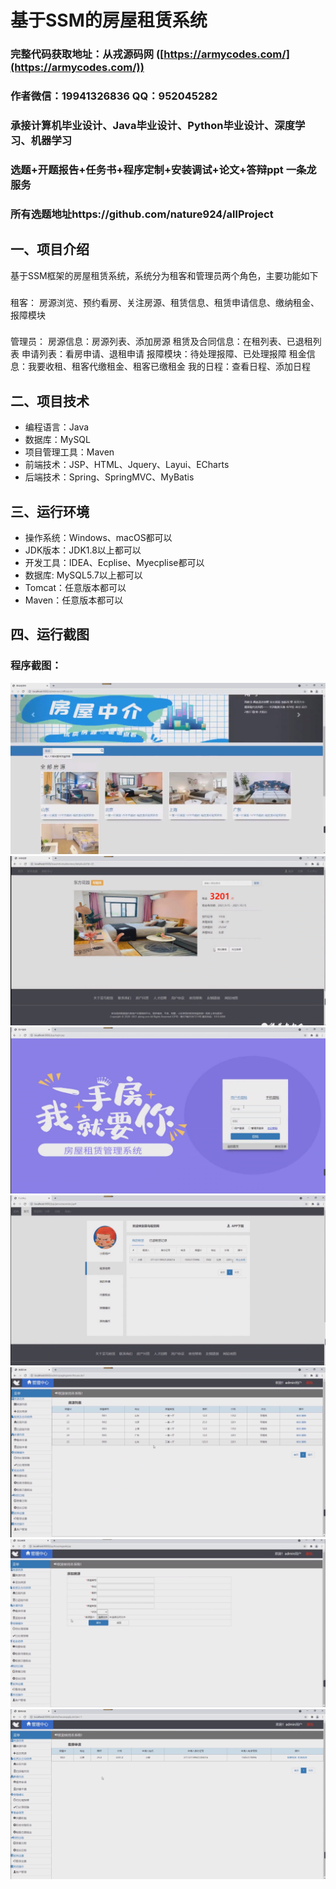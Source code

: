 基于SSM的房屋租赁系统
=
### 完整代码获取地址：从戎源码网 ([https://armycodes.com/](https://armycodes.com/))
### 作者微信：19941326836  QQ：952045282 
### 承接计算机毕业设计、Java毕业设计、Python毕业设计、深度学习、机器学习
### 选题+开题报告+任务书+程序定制+安装调试+论文+答辩ppt 一条龙服务
### 所有选题地址https://github.com/nature924/allProject

一、项目介绍
---
基于SSM框架的房屋租赁系统，系统分为租客和管理员两个角色，主要功能如下

### 
租客：
房源浏览、预约看房、关注房源、租赁信息、租赁申请信息、缴纳租金、报障模块
###
管理员：
房源信息：房源列表、添加房源
租赁及合同信息：在租列表、已退租列表
申请列表：看房申请、退租申请
报障模块：待处理报障、已处理报障
租金信息：我要收租、租客代缴租金、租客已缴租金
我的日程：查看日程、添加日程


二、项目技术
---
- 编程语言：Java
- 数据库：MySQL
- 项目管理工具：Maven
- 前端技术：JSP、HTML、Jquery、Layui、ECharts
- 后端技术：Spring、SpringMVC、MyBatis

三、运行环境
---
- 操作系统：Windows、macOS都可以
- JDK版本：JDK1.8以上都可以
- 开发工具：IDEA、Ecplise、Myecplise都可以
- 数据库: MySQL5.7以上都可以
- Tomcat：任意版本都可以
- Maven：任意版本都可以

四、运行截图
---


### 程序截图：
![image/1.png](image/1.png)
![image/1.png](image/2.png)
![image/1.png](image/3.png)
![image/1.png](image/4.png)
![image/1.png](image/5.png)
![image/1.png](image/6.png)
![image/1.png](image/7.png)




